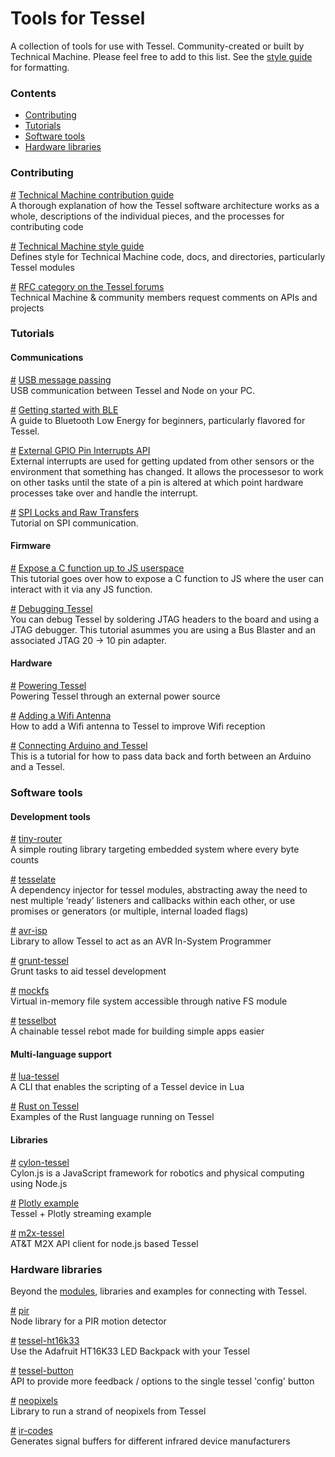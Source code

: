 # Tools for Tessel

A collection of tools for use with Tessel. Community-created or built by Technical Machine. Please feel free to add to this list. See the [style guide](https://github.com/tessel/style#api-formatting) for formatting.

### Contents

* [Contributing](#contributing)
* [Tutorials](#tutorials)
* [Software tools](#software-tools)
* [Hardware libraries](#hardware-libraries)


### Contributing

&#x20;<a href="#api-Technical-Machine-contribution-guide-https-github-com-tessel-contribution-guide" name="api-Technical-Machine-contribution-guide-https-github-com-tessel-contribution-guide">#</a> [Technical Machine contribution guide]( https://github.com/tessel/contribution-guide )  
A thorough explanation of how the Tessel software architecture works as a whole, descriptions of the individual pieces, and the processes for contributing code

&#x20;<a href="#api-Technical-Machine-style-guide-https-github-com-tessel-style" name="api-Technical-Machine-style-guide-https-github-com-tessel-style">#</a> [Technical Machine style guide]( https://github.com/tessel/style )  
Defines style for Technical Machine code, docs, and directories, particularly Tessel modules

&#x20;<a href="#api-RFC-category-on-the-Tessel-forums-https-forums-tessel-io-category-rfc" name="api-RFC-category-on-the-Tessel-forums-https-forums-tessel-io-category-rfc">#</a> [RFC category on the Tessel forums]( https://forums.tessel.io/category/rfc )  
Technical Machine & community members request comments on APIs and projects


### Tutorials

#### Communications

&#x20;<a href="#api-USB-message-passing-https-github-com-tessel-docs-tree-master-tutorials-usb_messages" name="api-USB-message-passing-https-github-com-tessel-docs-tree-master-tutorials-usb_messages">#</a> [USB message passing]( https://github.com/tessel/docs/tree/master/tutorials/usb_messages )  
USB communication between Tessel and Node on your PC.

&#x20;<a href="#api-Getting-started-with-BLE-https-github-com-tessel-docs-blob-master-tutorials-ble-getting-started-md" name="api-Getting-started-with-BLE-https-github-com-tessel-docs-blob-master-tutorials-ble-getting-started-md">#</a> [Getting started with BLE]( https://github.com/tessel/docs/blob/master/tutorials/ble-getting-started.md )  
A guide to Bluetooth Low Energy for beginners, particularly flavored for Tessel.

&#x20;<a href="#api-External-GPIO-Pin-Interrupts-API-https-github-com-tessel-docs-blob-master-tutorials-gpio-interrupts-md" name="api-External-GPIO-Pin-Interrupts-API-https-github-com-tessel-docs-blob-master-tutorials-gpio-interrupts-md">#</a> [External GPIO Pin Interrupts API]( https://github.com/tessel/docs/blob/master/tutorials/gpio-interrupts.md )  
External interrupts are used for getting updated from other sensors or the environment that something has changed. It allows the processesor to work on other tasks until the state of a pin is altered at which point hardware processes take over and handle the interrupt.

&#x20;<a href="#api-SPI-Locks-and-Raw-Transfers-https-github-com-tessel-docs-blob-master-tutorials-raw-spi-md" name="api-SPI-Locks-and-Raw-Transfers-https-github-com-tessel-docs-blob-master-tutorials-raw-spi-md">#</a> [SPI Locks and Raw Transfers]( https://github.com/tessel/docs/blob/master/tutorials/raw-spi.md )  
Tutorial on SPI communication.

#### Firmware

&#x20;<a href="#api-Expose-a-C-function-up-to-JS-userspace-https-github-com-tessel-docs-blob-master-tutorials-c-to-js-md" name="api-Expose-a-C-function-up-to-JS-userspace-https-github-com-tessel-docs-blob-master-tutorials-c-to-js-md">#</a> [Expose a C function up to JS userspace]( https://github.com/tessel/docs/blob/master/tutorials/c-to-js.md )  
This tutorial goes over how to expose a C function to JS where the user can interact with it via any JS function.

&#x20;<a href="#api-Debugging-Tessel-https-github-com-tessel-docs-blob-master-tutorials-debug-using-busblaster-md" name="api-Debugging-Tessel-https-github-com-tessel-docs-blob-master-tutorials-debug-using-busblaster-md">#</a> [Debugging Tessel]( https://github.com/tessel/docs/blob/master/tutorials/debug-using-busblaster.md )  
You can debug Tessel by soldering JTAG headers to the board and using a JTAG debugger. This tutorial asummes you are using a Bus Blaster and an associated JTAG 20 -> 10 pin adapter.


#### Hardware

&#x20;<a href="#api-Powering-Tessel-https-tessel-io-docs-power" name="api-Powering-Tessel-https-tessel-io-docs-power">#</a> [Powering Tessel]( https://tessel.io/docs/power )  
Powering Tessel through an external power source

&#x20;<a href="#api-Adding-a-Wifi-Antenna-https-tessel-io-docs-antenna" name="api-Adding-a-Wifi-Antenna-https-tessel-io-docs-antenna">#</a> [Adding a Wifi Antenna]( https://tessel.io/docs/antenna )  
How to add a Wifi antenna to Tessel to improve Wifi reception

&#x20;<a href="#api-Connecting-Arduino-and-Tessel-https-github-com-tessel-docs-blob-master-tutorials-connect-arduino-tessel-md" name="api-Connecting-Arduino-and-Tessel-https-github-com-tessel-docs-blob-master-tutorials-connect-arduino-tessel-md">#</a> [Connecting Arduino and Tessel]( https://github.com/tessel/docs/blob/master/tutorials/connect-arduino-tessel.md )  
This is a tutorial for how to pass data back and forth between an Arduino and a Tessel.


### Software tools

#### Development tools

&#x20;<a href="#api-tiny-router-https-www-npmjs-org-package-tiny-router" name="api-tiny-router-https-www-npmjs-org-package-tiny-router">#</a> [tiny-router]( https://www.npmjs.org/package/tiny-router )  
A simple routing library targeting embedded system where every byte counts

&#x20;<a href="#api-tesselate-https-www-npmjs-org-package-tesselate" name="api-tesselate-https-www-npmjs-org-package-tesselate">#</a> [tesselate]( https://www.npmjs.org/package/tesselate )  
A dependency injector for tessel modules, abstracting away the need to nest multiple ‘ready’ listeners and callbacks within each other, or use promises or generators (or multiple, internal loaded flags)

&#x20;<a href="#api-avr-isp-https-www-npmjs-org-package-avr-isp" name="api-avr-isp-https-www-npmjs-org-package-avr-isp">#</a> [avr-isp]( https://www.npmjs.org/package/avr-isp )  
Library to allow Tessel to act as an AVR In-System Programmer

&#x20;<a href="#api-grunt-tessel-https-www-npmjs-org-package-grunt-tessel" name="api-grunt-tessel-https-www-npmjs-org-package-grunt-tessel">#</a> [grunt-tessel]( https://www.npmjs.org/package/grunt-tessel )  
Grunt tasks to aid tessel development

&#x20;<a href="#api-mockfs-https-github-com-Olegas-node-mockfs" name="api-mockfs-https-github-com-Olegas-node-mockfs">#</a> [mockfs]( https://github.com/Olegas/node-mockfs )  
Virtual in-memory file system accessible through native FS module

&#x20;<a href="#api-tesselbot-https-www-npmjs-org-package-tesselbot" name="api-tesselbot-https-www-npmjs-org-package-tesselbot">#</a> [tesselbot]( https://www.npmjs.org/package/tesselbot )  
A chainable tessel rebot made for building simple apps easier

#### Multi-language support
&#x20;<a href="#api-lua-tessel-https-www-npmjs-org-package-lua-tessel" name="api-lua-tessel-https-www-npmjs-org-package-lua-tessel">#</a> [lua-tessel]( https://www.npmjs.org/package/lua-tessel )  
A CLI that enables the scripting of a Tessel device in Lua

&#x20;<a href="#api-Rust-on-Tessel-https-github-com-kevinmehall-rust-tessel" name="api-Rust-on-Tessel-https-github-com-kevinmehall-rust-tessel">#</a> [Rust on Tessel]( https://github.com/kevinmehall/rust-tessel )  
Examples of the Rust language running on Tessel

#### Libraries

&#x20;<a href="#api-cylon-tessel-https-www-npmjs-org-package-cylon-tessel" name="api-cylon-tessel-https-www-npmjs-org-package-cylon-tessel">#</a> [cylon-tessel]( https://www.npmjs.org/package/cylon-tessel )  
Cylon.js is a JavaScript framework for robotics and physical computing using Node.js

&#x20;<a href="#api-Plotly-example-https-gist-github-com-alexander-daniel-856ccc58c4cda1707ab2" name="api-Plotly-example-https-gist-github-com-alexander-daniel-856ccc58c4cda1707ab2">#</a> [Plotly example]( https://gist.github.com/alexander-daniel/856ccc58c4cda1707ab2 )  
Tessel + Plotly streaming example

&#x20;<a href="#api-m2x-tessel-https-www-npmjs-org-package-m2x-tessel" name="api-m2x-tessel-https-www-npmjs-org-package-m2x-tessel">#</a> [m2x-tessel]( https://www.npmjs.org/package/m2x-tessel )  
AT&T M2X API client for node.js based Tessel


### Hardware libraries

Beyond the [modules](tessel.io/modules), libraries and examples for connecting with Tessel.

&#x20;<a href="#api-pir-https-www-npmjs-org-package-pir" name="api-pir-https-www-npmjs-org-package-pir">#</a> [pir]( https://www.npmjs.org/package/pir )  
Node library for a PIR motion detector

&#x20;<a href="#api-tessel-ht16k33-https-www-npmjs-org-package-tessel-ht16k33" name="api-tessel-ht16k33-https-www-npmjs-org-package-tessel-ht16k33">#</a> [tessel-ht16k33]( https://www.npmjs.org/package/tessel-ht16k33 )  
Use the Adafruit HT16K33 LED Backpack with your Tessel

&#x20;<a href="#api-tessel-button-https-www-npmjs-org-package-tessel-button" name="api-tessel-button-https-www-npmjs-org-package-tessel-button">#</a> [tessel-button]( https://www.npmjs.org/package/tessel-button )  
API to provide more feedback / options to the single tessel 'config' button

&#x20;<a href="#api-neopixels-https-www-npmjs-org-package-neopixels" name="api-neopixels-https-www-npmjs-org-package-neopixels">#</a> [neopixels]( https://www.npmjs.org/package/neopixels )  
Library to run a strand of neopixels from Tessel

&#x20;<a href="#api-ir-codes-https-www-npmjs-org-package-ir-codes" name="api-ir-codes-https-www-npmjs-org-package-ir-codes">#</a> [ir-codes]( https://www.npmjs.org/package/ir-codes )  
Generates signal buffers for different infrared device manufacturers